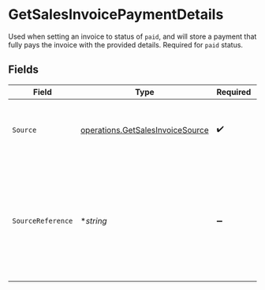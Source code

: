 # GetSalesInvoicePaymentDetails

Used when setting an invoice to status of `paid`, and will store a payment that fully pays the invoice with the
provided details. Required for `paid` status.


## Fields

| Field                                                                                                               | Type                                                                                                                | Required                                                                                                            | Description                                                                                                         | Example                                                                                                             |
| ------------------------------------------------------------------------------------------------------------------- | ------------------------------------------------------------------------------------------------------------------- | ------------------------------------------------------------------------------------------------------------------- | ------------------------------------------------------------------------------------------------------------------- | ------------------------------------------------------------------------------------------------------------------- |
| `Source`                                                                                                            | [operations.GetSalesInvoiceSource](../../models/operations/getsalesinvoicesource.md)                                | :heavy_check_mark:                                                                                                  | The way through which the invoice is to be set to paid.                                                             | payment-link                                                                                                        |
| `SourceReference`                                                                                                   | **string*                                                                                                           | :heavy_minus_sign:                                                                                                  | A reference to the payment the sales invoice is paid by. Required for `source` values `payment-link` and<br/>`payment`. | pl_d9fQur83kFdhH8hIhaZfq                                                                                            |